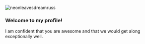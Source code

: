 ![neonleavesdreamruss](https://user-images.githubusercontent.com/85079092/152467320-746b123d-0775-4dfa-a814-dca1c29102ad.png)



### **Welcome** to my profile! 

I am confident that you are awesome and that we would get along exceptionally well.
